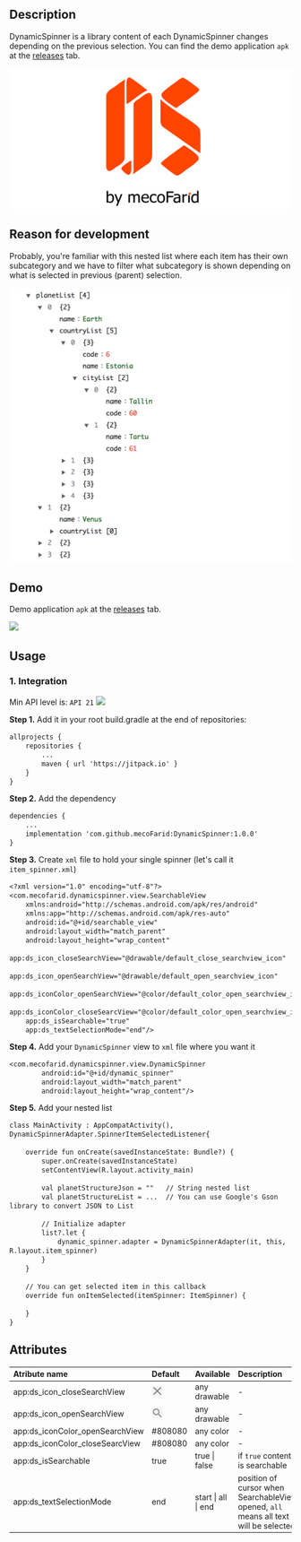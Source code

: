 ## Description
DynamicSpinner is a library content of each DynamicSpinner changes depending on the previous selection. You can find the demo application `apk` at the [releases](https://github.com/mecoFarid/DynamicSpinner/releases) tab.

![](https://raw.githubusercontent.com/mecoFarid/DynamicSpinner/master/extra_media/library_logo.jpg)

## Reason for development
Probably, you're familiar with this nested list where each item has their own subcategory and we have to filter what subcategory is shown depending on what is selected in previous (parent) selection.

<img src="https://raw.githubusercontent.com/mecoFarid/DynamicSpinner/master/extra_media/nested_item_list.png" width="600">

## Demo
Demo application `apk` at the [releases](https://github.com/mecoFarid/DynamicSpinner/releases) tab.


<img src="https://raw.githubusercontent.com/mecoFarid/DynamicSpinner/master/extra_media/dynamic_spinner.gif" width="360">

## Usage
### 1. Integration
Min API level is: `API 21` [![](https://jitpack.io/v/mecoFarid/DynamicSpinner.svg)](https://jitpack.io/#mecoFarid/DynamicSpinner)

**Step 1.** Add it in your root build.gradle at the end of repositories:

```
allprojects {
    repositories {
        ...
        maven { url 'https://jitpack.io' }
    }
}
```
**Step 2.** Add the dependency
```
dependencies {
    ...
    implementation 'com.github.mecoFarid:DynamicSpinner:1.0.0'
}
```
**Step 3.** Create `xml` file to hold your single spinner (let's call it `item_spinner.xml`)

```
<?xml version="1.0" encoding="utf-8"?>
<com.mecofarid.dynamicspinner.view.SearchableView
    xmlns:android="http://schemas.android.com/apk/res/android"
    xmlns:app="http://schemas.android.com/apk/res-auto"
    android:id="@+id/searchable_view"
    android:layout_width="match_parent"
    android:layout_height="wrap_content"
    app:ds_icon_closeSearchView="@drawable/default_close_searchview_icon"
    app:ds_icon_openSearchView="@drawable/default_open_searchview_icon"
    app:ds_iconColor_openSearchView="@color/default_color_open_searchview_icon"
    app:ds_iconColor_closeSearcView="@color/default_color_open_searchview_icon"
    app:ds_isSearchable="true"
    app:ds_textSelectionMode="end"/>
```
**Step 4.** Add your `DynamicSpinner` view to `xml` file where you want it
```
<com.mecofarid.dynamicspinner.view.DynamicSpinner
        android:id="@+id/dynamic_spinner"
        android:layout_width="match_parent"
        android:layout_height="wrap_content"/>
```
**Step 5.** Add your nested list
```
class MainActivity : AppCompatActivity(), DynamicSpinnerAdapter.SpinnerItemSelectedListener{

    override fun onCreate(savedInstanceState: Bundle?) {
        super.onCreate(savedInstanceState)
        setContentView(R.layout.activity_main)

        val planetStructureJson = ""   // String nested list
        val planetStructureList = ...  // You can use Google's Gson library to convert JSON to List

        // Initialize adapter
        list?.let {
            dynamic_spinner.adapter = DynamicSpinnerAdapter(it, this, R.layout.item_spinner)
        }
    }

    // You can get selected item in this callback
    override fun onItemSelected(itemSpinner: ItemSpinner) {

    }
}
```

## Attributes

| Atribute name                     | Default          | Available              |  Description        |
|     :---                          |      :---        | :---                   |  :---               |
| app:ds_icon_closeSearchView       | <img src="https://raw.githubusercontent.com/mecoFarid/DynamicSpinner/master/extra_media/default_close.png" width="20">  | any drawable     |   - |
| app:ds_icon_openSearchView        | <img src="https://raw.githubusercontent.com/mecoFarid/DynamicSpinner/master/extra_media/default_open.png" width="20">   | any drawable     |   - |
| app:ds_iconColor_openSearchView   | #808080          | any color              |   -                                                                                  |
| app:ds_iconColor_closeSearcView   | #808080          | any color              |   -                                                                                  |
| app:ds_isSearchable               | true             | true \| false          | if `true` content is searchable                                                      |
| app:ds_textSelectionMode          | end              | start \| all \| end    | position of cursor when SearchableView opened, `all` means all text will be selected |